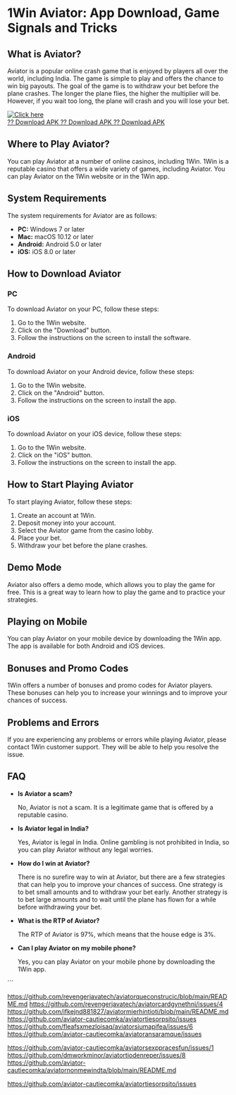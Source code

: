 # 1Win Aviator: App Download, Game Signals and Tricks

## What is Aviator?

Aviator is a popular online crash game that is enjoyed by players all
over the world, including India. The game is simple to play and offers
the chance to win big payouts. The goal of the game is to withdraw your
bet before the plane crashes. The longer the plane flies, the higher the
multiplier will be. However, if you wait too long, the plane will crash
and you will lose your bet.

[![Click
here](https://readscoops.com/wp-content/uploads/2023/03/Readscoop-aviator-1-1.jpg)](https://traff.sbs/deff)\
[?? Download APK ?? Download APK ?? Download
APK](https://traff.sbs/deff)

## Where to Play Aviator?

You can play Aviator at a number of online casinos, including 1Win. 1Win
is a reputable casino that offers a wide variety of games, including
Aviator. You can play Aviator on the 1Win website or in the 1Win app.

## System Requirements

The system requirements for Aviator are as follows:

-   **PC:** Windows 7 or later
-   **Mac:** macOS 10.12 or later
-   **Android:** Android 5.0 or later
-   **iOS:** iOS 8.0 or later

## How to Download Aviator

### PC

To download Aviator on your PC, follow these steps:

1.  Go to the 1Win website.
2.  Click on the "Download" button.
3.  Follow the instructions on the screen to install the software.

### Android

To download Aviator on your Android device, follow these steps:

1.  Go to the 1Win website.
2.  Click on the "Android" button.
3.  Follow the instructions on the screen to install the app.

### iOS

To download Aviator on your iOS device, follow these steps:

1.  Go to the 1Win website.
2.  Click on the "iOS" button.
3.  Follow the instructions on the screen to install the app.

## How to Start Playing Aviator

To start playing Aviator, follow these steps:

1.  Create an account at 1Win.
2.  Deposit money into your account.
3.  Select the Aviator game from the casino lobby.
4.  Place your bet.
5.  Withdraw your bet before the plane crashes.

## Demo Mode

Aviator also offers a demo mode, which allows you to play the game for
free. This is a great way to learn how to play the game and to practice
your strategies.

## Playing on Mobile

You can play Aviator on your mobile device by downloading the 1Win app.
The app is available for both Android and iOS devices.

## Bonuses and Promo Codes

1Win offers a number of bonuses and promo codes for Aviator players.
These bonuses can help you to increase your winnings and to improve your
chances of success.

## Problems and Errors

If you are experiencing any problems or errors while playing Aviator,
please contact 1Win customer support. They will be able to help you
resolve the issue.

## FAQ

-   **Is Aviator a scam?**

    No, Aviator is not a scam. It is a legitimate game that is offered
    by a reputable casino.

-   **Is Aviator legal in India?**

    Yes, Aviator is legal in India. Online gambling is not prohibited in
    India, so you can play Aviator without any legal worries.

-   **How do I win at Aviator?**

    There is no surefire way to win at Aviator, but there are a few
    strategies that can help you to improve your chances of success. One
    strategy is to bet small amounts and to withdraw your bet early.
    Another strategy is to bet large amounts and to wait until the plane
    has flown for a while before withdrawing your bet.

-   **What is the RTP of Aviator?**

    The RTP of Aviator is 97%, which means that the house edge is 3%.

-   **Can I play Aviator on my mobile phone?**

    Yes, you can play Aviator on your mobile phone by downloading the
    1Win app.

\`\`\`

https://github.com/revengerjavatech/aviatorqueconstrucic/blob/main/README.md
https://github.com/revengerjavatech/aviatorcardgynethni/issues/4
https://github.com/ifkejnd881827/aviatormierhintioti/blob/main/README.md
https://github.com/aviator-cautiecomka/aviatortiesorpsito/issues
https://github.com/fleafsxmezloisaq/aviatorsiumapifea/issues/6
https://github.com/aviator-cautiecomka/aviatoransaramque/issues



https://github.com/aviator-cautiecomka/aviatorsexppracesfun/issues/1
https://github.com/dmworkminor/aviatortiodenreper/issues/8
https://github.com/aviator-cautiecomka/aviatornonmewindta/blob/main/README.md

https://github.com/aviator-cautiecomka/aviatortiesorpsito/issues
